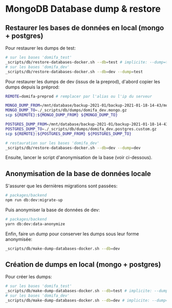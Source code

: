 # MongoDB Database dump & restore

## Restaurer les bases de données en local (mongo + postgres)

Pour restaurer les dumps de test:

```bash
# sur les bases 'domifa_test'
_scripts/db/restore-databases-docker.sh --db=test # implicite: --dump=test
# sur les bases 'domifa_dev'
_scripts/db/restore-databases-docker.sh --db=dev --dump=test
```

Pour restaurer les dumps de dev (issus de la preprod), d'abord copier les dumps depuis la préprod:

```bash
REMOTE=domifa-preprod # remplacer par l'alias ou l'ip du serveur

MONGO_DUMP_FROM=/mnt/database/backup-2021-01/backup-2021-01-18-14-43/mongo_mongodump-2021-01-18-14-43.gzip
MONGO_DUMP_TO=./_scripts/db/dumps/domifa_dev.mongo.gz
scp ${REMOTE}:${MONGO_DUMP_FROM} ${MONGO_DUMP_TO}

POSTGRES_DUMP_FROM=/mnt/database/backup-2021-01/backup-2021-01-18-14-43/postgres.pg_dump-2021-01-18-14-43.custom.gz
POSTGRES_DUMP_TO=./_scripts/db/dumps/domifa_dev.postgres.custom.gz
scp ${REMOTE}:${POSTGRES_DUMP_FROM} ${POSTGRES_DUMP_TO}
```

```bash
# restauration sur les bases 'domifa_dev'
_scripts/db/restore-databases-docker.sh --db=dev --dump=dev
```

Ensuite, lancer le script d'anonymisation de la base (voir ci-dessous).

## Anonymisation de la base de données locale

S'assurer que les dernières migrations sont passées:

```bash
# packages/backend
npm run db:dev:migrate-up
```

Puis anonymiser la base de données de dev:

```bash
# packages/backend
yarn db:dev:data-anonymize
```

Enfin, faire un dump pour conserver les dumps sous leur forme anonymisée:

```bash
_scripts/db/make-dump-databases-docker.sh --db=dev
```

## Création de dumps en local (mongo + postgres)

Pour créer les dumps:

```bash
# sur les bases 'domifa_test'
_scripts/db/make-dump-databases-docker.sh --db=test # implicite: --dump=test
# sur les bases 'domifa_dev'
_scripts/db/make-dump-databases-docker.sh --db=dev # implicite: --dump=dev
```
